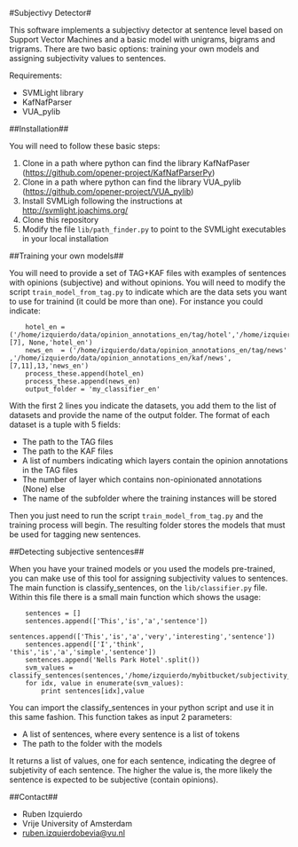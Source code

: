 #Subjectivy Detector#

This software implements a subjectivy detector at sentence level based on Support Vector Machines and a basic model with unigrams, bigrams and trigrams.
There are two basic options: training your own models and assigning subjectivity values to sentences.

Requirements:
* SVMLight library
* KafNafParser
* VUA_pylib

##Installation##

You will need to follow these basic steps:
1. Clone in a path where python can find the library KafNafPaser (https://github.com/opener-project/KafNafParserPy)
2. Clone in a path where python can find the library VUA_pylib (https://github.com/opener-project/VUA_pylib)
3. Install SVMLigh following the instructions at http://svmlight.joachims.org/
4. Clone this repository
5. Modify the file `lib/path_finder.py` to point to the SVMLight executables in your local installation

##Training your own models##

You will need to provide a set of TAG+KAF files with examples of sentences with opinions (subjective) and without opinions. You will need
to modify the script `train_model_from_tag.py` to indicate which are the data sets you want to use for trainind (it could be more than one).
For instance you could indicate:
````shell
    hotel_en = ('/home/izquierdo/data/opinion_annotations_en/tag/hotel','/home/izquierdo/data/opinion_annotations_en/kaf/hotel',[7], None,'hotel_en')
    news_en  = ('/home/izquierdo/data/opinion_annotations_en/tag/news' ,'/home/izquierdo/data/opinion_annotations_en/kaf/news',[7,11],13,'news_en')
    process_these.append(hotel_en)
    process_these.append(news_en)
    output_folder = 'my_classifier_en'
````

With the first 2 lines you indicate the datasets, you add them to the list of datasets and provide the name of the output folder. The format of each
dataset is a tuple with 5 fields:
* The path to the TAG files
* The path to the KAF files
* A list of numbers indicating which layers contain the opinion annotations in the TAG files
* The number of layer which contains non-opinionated annotations (None) else
* The name of the subfolder where the training instances will be stored

Then you just need to run the script `train_model_from_tag.py` and the training process will begin. The resulting folder stores the models that must be used
for tagging new sentences.

##Detecting subjective sentences##

When you have your trained models or you used the models pre-trained, you can make use of this tool for assigning subjectivity values to sentences. 
The main function is classify_sentences, on the `lib/classifier.py` file. Within this file there is a small main function which shows the usage:
````shell
    sentences = []
    sentences.append(['This','is','a','sentence'])
    sentences.append(['This','is','a','very','interesting','sentence'])
    sentences.append(['I','think', 'this','is','a','simple','sentence'])
    sentences.append('Nells Park Hotel'.split())
    svm_values = classify_sentences(sentences,'/home/izquierdo/mybitbucket/subjectivity_detector/my_classifier/model')
    for idx, value in enumerate(svm_values):
        print sentences[idx],value
````

You can import the classify_sentences in your python script and use it in this same fashion. This function takes as input 2 parameters:

* A list of sentences, where every sentence is a list of tokens
* The path to the folder with the models

It returns a list of values, one for each sentence, indicating the degree of subjetivity of each sentence. The higher the value is, the more likely
the sentence is expected to be subjective (contain opinions).

##Contact##
* Ruben Izquierdo
* Vrije University of Amsterdam 
* ruben.izquierdobevia@vu.nl

